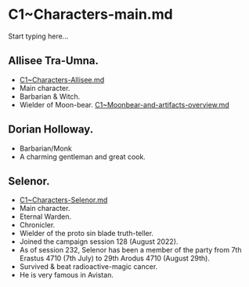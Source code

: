 # C1~Characters-main.md

Start typing here...

## Allisee Tra-Umna.
- [C1~Characters-Allisee.md](C1~Main-character-Allisee.md)
- Main character.
- Barbarian & Witch.
- Wielder of Moon-bear. [C1~Moonbear-and-artifacts-overview.md](C1~Moonbear-and-artifacts-overview.md)

## Dorian Holloway.
- Barbarian/Monk
- A charming gentleman and great cook.

## Selenor.

- [C1~Characters-Selenor.md](C1~Main-character-Selenor.md)
- Main character.
- Eternal Warden.
- Chronicler.
- Wielder of the proto sin blade truth-teller.
- Joined the campaign session 128 (August 2022).
- As of session 232, Selenor has been a member of the party from 7th Erastus 4710 (7th July) to 29th Arodus 4710 
  (August 29th).
- Survived & beat radioactive-magic cancer.
- He is very famous in Avistan.
